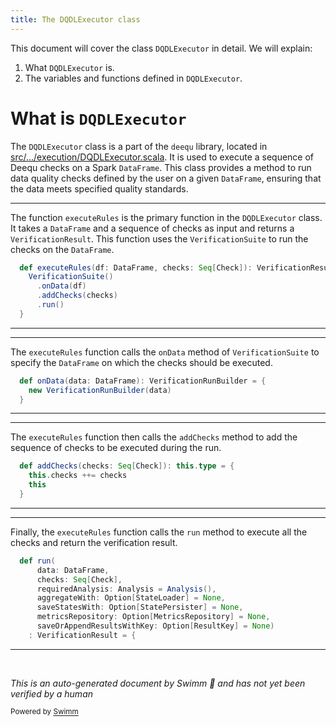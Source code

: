 ```yaml
---
title: The DQDLExecutor class
---
```

This document will cover the class <SwmToken path="src/main/scala/com/amazon/deequ/dqdl/execution/DQDLExecutor.scala" pos="26:2:2" line-data="object DQDLExecutor {">`DQDLExecutor`</SwmToken> in detail. We will explain:

1. What <SwmToken path="src/main/scala/com/amazon/deequ/dqdl/execution/DQDLExecutor.scala" pos="26:2:2" line-data="object DQDLExecutor {">`DQDLExecutor`</SwmToken> is.
2. The variables and functions defined in <SwmToken path="src/main/scala/com/amazon/deequ/dqdl/execution/DQDLExecutor.scala" pos="26:2:2" line-data="object DQDLExecutor {">`DQDLExecutor`</SwmToken>.

# What is <SwmToken path="src/main/scala/com/amazon/deequ/dqdl/execution/DQDLExecutor.scala" pos="26:2:2" line-data="object DQDLExecutor {">`DQDLExecutor`</SwmToken>

The <SwmToken path="src/main/scala/com/amazon/deequ/dqdl/execution/DQDLExecutor.scala" pos="26:2:2" line-data="object DQDLExecutor {">`DQDLExecutor`</SwmToken> class is a part of the <SwmToken path="src/main/scala/com/amazon/deequ/dqdl/execution/DQDLExecutor.scala" pos="17:6:6" line-data="package com.amazon.deequ.dqdl.execution">`deequ`</SwmToken> library, located in <SwmPath>[src/…/execution/DQDLExecutor.scala](src/main/scala/com/amazon/deequ/dqdl/execution/DQDLExecutor.scala)</SwmPath>. It is used to execute a sequence of Deequ checks on a Spark <SwmToken path="src/main/scala/com/amazon/deequ/dqdl/execution/DQDLExecutor.scala" pos="27:8:8" line-data="  def executeRules(df: DataFrame, checks: Seq[Check]): VerificationResult = {">`DataFrame`</SwmToken>. This class provides a method to run data quality checks defined by the user on a given <SwmToken path="src/main/scala/com/amazon/deequ/dqdl/execution/DQDLExecutor.scala" pos="27:8:8" line-data="  def executeRules(df: DataFrame, checks: Seq[Check]): VerificationResult = {">`DataFrame`</SwmToken>, ensuring that the data meets specified quality standards.

<SwmSnippet path="/src/main/scala/com/amazon/deequ/dqdl/execution/DQDLExecutor.scala" line="27">

---

The function <SwmToken path="src/main/scala/com/amazon/deequ/dqdl/execution/DQDLExecutor.scala" pos="27:3:3" line-data="  def executeRules(df: DataFrame, checks: Seq[Check]): VerificationResult = {">`executeRules`</SwmToken> is the primary function in the <SwmToken path="src/main/scala/com/amazon/deequ/dqdl/execution/DQDLExecutor.scala" pos="26:2:2" line-data="object DQDLExecutor {">`DQDLExecutor`</SwmToken> class. It takes a <SwmToken path="src/main/scala/com/amazon/deequ/dqdl/execution/DQDLExecutor.scala" pos="27:8:8" line-data="  def executeRules(df: DataFrame, checks: Seq[Check]): VerificationResult = {">`DataFrame`</SwmToken> and a sequence of checks as input and returns a <SwmToken path="src/main/scala/com/amazon/deequ/dqdl/execution/DQDLExecutor.scala" pos="27:21:21" line-data="  def executeRules(df: DataFrame, checks: Seq[Check]): VerificationResult = {">`VerificationResult`</SwmToken>. This function uses the <SwmToken path="src/main/scala/com/amazon/deequ/dqdl/execution/DQDLExecutor.scala" pos="28:1:1" line-data="    VerificationSuite()">`VerificationSuite`</SwmToken> to run the checks on the <SwmToken path="src/main/scala/com/amazon/deequ/dqdl/execution/DQDLExecutor.scala" pos="27:8:8" line-data="  def executeRules(df: DataFrame, checks: Seq[Check]): VerificationResult = {">`DataFrame`</SwmToken>.

```scala
  def executeRules(df: DataFrame, checks: Seq[Check]): VerificationResult = {
    VerificationSuite()
      .onData(df)
      .addChecks(checks)
      .run()
  }
```

---

</SwmSnippet>

<SwmSnippet path="/src/main/scala/com/amazon/deequ/VerificationSuite.scala" line="49">

---

The <SwmToken path="src/main/scala/com/amazon/deequ/dqdl/execution/DQDLExecutor.scala" pos="27:3:3" line-data="  def executeRules(df: DataFrame, checks: Seq[Check]): VerificationResult = {">`executeRules`</SwmToken> function calls the <SwmToken path="src/main/scala/com/amazon/deequ/VerificationSuite.scala" pos="49:3:3" line-data="  def onData(data: DataFrame): VerificationRunBuilder = {">`onData`</SwmToken> method of <SwmToken path="src/main/scala/com/amazon/deequ/dqdl/execution/DQDLExecutor.scala" pos="28:1:1" line-data="    VerificationSuite()">`VerificationSuite`</SwmToken> to specify the <SwmToken path="src/main/scala/com/amazon/deequ/VerificationSuite.scala" pos="49:8:8" line-data="  def onData(data: DataFrame): VerificationRunBuilder = {">`DataFrame`</SwmToken> on which the checks should be executed.

```scala
  def onData(data: DataFrame): VerificationRunBuilder = {
    new VerificationRunBuilder(data)
  }
```

---

</SwmSnippet>

<SwmSnippet path="/src/main/scala/com/amazon/deequ/VerificationRunBuilder.scala" line="86">

---

The <SwmToken path="src/main/scala/com/amazon/deequ/dqdl/execution/DQDLExecutor.scala" pos="27:3:3" line-data="  def executeRules(df: DataFrame, checks: Seq[Check]): VerificationResult = {">`executeRules`</SwmToken> function then calls the <SwmToken path="src/main/scala/com/amazon/deequ/VerificationRunBuilder.scala" pos="86:3:3" line-data="  def addChecks(checks: Seq[Check]): this.type = {">`addChecks`</SwmToken> method to add the sequence of checks to be executed during the run.

```scala
  def addChecks(checks: Seq[Check]): this.type = {
    this.checks ++= checks
    this
  }
```

---

</SwmSnippet>

<SwmSnippet path="/src/main/scala/com/amazon/deequ/VerificationSuite.scala" line="67">

---

Finally, the <SwmToken path="src/main/scala/com/amazon/deequ/dqdl/execution/DQDLExecutor.scala" pos="27:3:3" line-data="  def executeRules(df: DataFrame, checks: Seq[Check]): VerificationResult = {">`executeRules`</SwmToken> function calls the <SwmToken path="src/main/scala/com/amazon/deequ/VerificationSuite.scala" pos="67:3:3" line-data="  def run(">`run`</SwmToken> method to execute all the checks and return the verification result.

```scala
  def run(
      data: DataFrame,
      checks: Seq[Check],
      requiredAnalysis: Analysis = Analysis(),
      aggregateWith: Option[StateLoader] = None,
      saveStatesWith: Option[StatePersister] = None,
      metricsRepository: Option[MetricsRepository] = None,
      saveOrAppendResultsWithKey: Option[ResultKey] = None)
    : VerificationResult = {
```

---

</SwmSnippet>

&nbsp;

*This is an auto-generated document by Swimm 🌊 and has not yet been verified by a human*

<SwmMeta version="3.0.0" repo-id="Z2l0aHViJTNBJTNBZGVlcXUlM0ElM0Fhd3NsYWJz" repo-name="deequ"><sup>Powered by [Swimm](/)</sup></SwmMeta>
